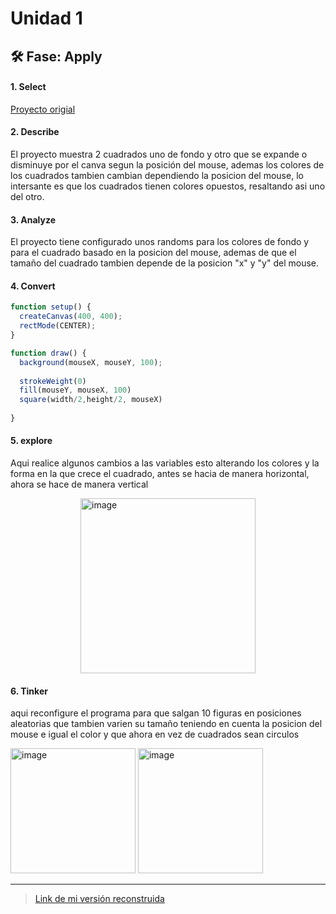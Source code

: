 # **Unidad 1**

## 🛠 Fase: Apply

#### **1. Select**
[Proyecto origial](http://www.generative-gestaltung.de/2/sketches/?01_P/P_1_0_01)

#### **2. Describe**
El proyecto muestra 2 cuadrados uno de fondo y otro que se expande o disminuye por el canva segun la posición del mouse, ademas los colores de los cuadrados tambien cambian dependiendo la posicion del mouse, lo intersante es que los cuadrados tienen colores opuestos, resaltando asi uno del otro.

#### **3. Analyze**
El proyecto tiene configurado unos randoms para los colores de fondo y para el cuadrado basado en la posicion del mouse, ademas de que el tamaño del cuadrado tambien depende de la posicion "x" y "y" del mouse.

#### **4. Convert**
``` js
function setup() {
  createCanvas(400, 400);
  rectMode(CENTER);
}

function draw() {
  background(mouseX, mouseY, 100);
  
  strokeWeight(0)
  fill(mouseY, mouseX, 100)
  square(width/2,height/2, mouseX)
  
}
```

#### **5. explore**
<div>
  <p>Aqui realice algunos cambios a las variables esto alterando los colores y la forma en la que crece el cuadrado, antes se hacia de manera horizontal, ahora se hace de manera vertical</p>
  <img width="280" height="280" alt="image" src="https://github.com/user-attachments/assets/44a2f9f3-1744-48c8-acd0-75b187312eff" style="display: block; margin: 0 auto"/>
</div>

#### **6. Tinker**
<div>
  <p>aqui reconfigure el programa para que salgan 10 figuras en posiciones aleatorias que tambien varien su tamaño teniendo en cuenta la posicion del mouse e igual el color y que ahora en vez de cuadrados sean circulos</p>
  <div>
    <img width="200" height="200" alt="image" src="https://github.com/user-attachments/assets/917ad6da-ae46-4288-93d7-df55c94b0488" />
    <img width="200" height="200" alt="image" src="https://github.com/user-attachments/assets/8f043c83-44a1-4304-ad51-38473418770d" />
  </div>
</div>

---

> [Link de mi versión reconstruida](https://editor.p5js.org/supervejito80/sketches/blCRl18US)
